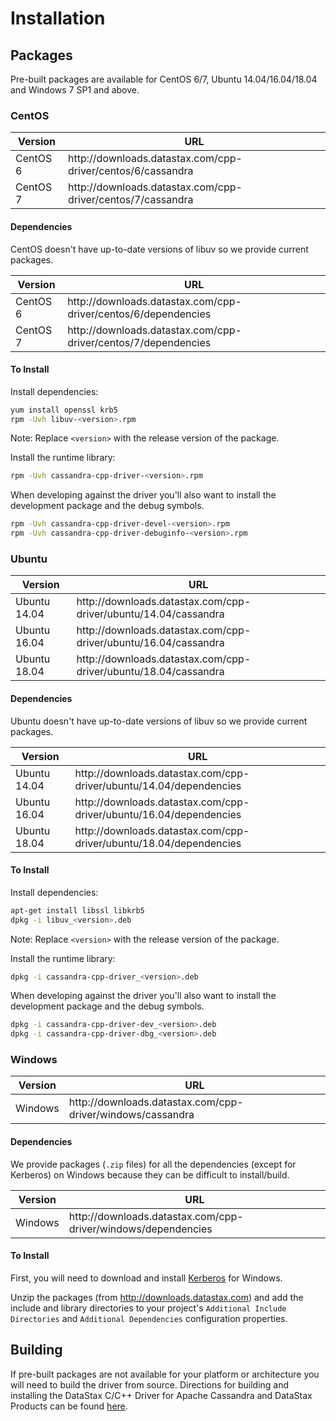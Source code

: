 # Installation

## Packages

Pre-built packages are available for CentOS 6/7, Ubuntu 14.04/16.04/18.04 and
Windows 7 SP1 and above.

### CentOS

<table class="table table-striped table-hover table-condensed">
  <thead>
  <tr>
   <th>Version</th>
   <th>URL</th>
  </tr>
  </thead>

  <tbody>
  <tr>
   <td>CentOS 6</td>
   <td>http://downloads.datastax.com/cpp-driver/centos/6/cassandra</td>
  </tr>
  <tr>
   <td>CentOS 7</td>
   <td>http://downloads.datastax.com/cpp-driver/centos/7/cassandra</td>
  </tr>
  </tbody>
</table>

#### Dependencies

CentOS doesn't have up-to-date versions of libuv so we provide current packages.

<table class="table table-striped table-hover table-condensed">
  <thead>
  <tr>
   <th>Version</th>
   <th>URL</th>
  </tr>
  </thead>

  <tbody>
  <tr>
   <td>CentOS 6</td>
   <td>http://downloads.datastax.com/cpp-driver/centos/6/dependencies</td>
  </tr>
  <tr>
   <td>CentOS 7</td>
   <td>http://downloads.datastax.com/cpp-driver/centos/7/dependencies</td>
  </tr>
  </tbody>
</table>

#### To Install

Install dependencies:

```bash
yum install openssl krb5
rpm -Uvh libuv-<version>.rpm
```

Note: Replace `<version>` with the release version of the package.

Install the runtime library:

```bash
rpm -Uvh cassandra-cpp-driver-<version>.rpm
```

When developing against the driver you'll also want to install the development
package and the debug symbols.

```bash
rpm -Uvh cassandra-cpp-driver-devel-<version>.rpm
rpm -Uvh cassandra-cpp-driver-debuginfo-<version>.rpm
```

### Ubuntu

<table class="table table-striped table-hover table-condensed">
  <thead>
  <tr>
   <th>Version</th>
   <th>URL</th>
  </tr>
  </thead>

  <tbody>
  <tr>
   <td>Ubuntu 14.04</td>
   <td>http://downloads.datastax.com/cpp-driver/ubuntu/14.04/cassandra</td>
  </tr>
  <tr>
   <td>Ubuntu 16.04</td>
   <td>http://downloads.datastax.com/cpp-driver/ubuntu/16.04/cassandra</td>
  </tr>
  <tr>
   <td>Ubuntu 18.04</td>
   <td>http://downloads.datastax.com/cpp-driver/ubuntu/18.04/cassandra</td>
  </tr>
  </tbody>
</table>

#### Dependencies

Ubuntu doesn't have up-to-date versions of libuv so we provide current packages.

<table class="table table-striped table-hover table-condensed">
  <thead>
  <tr>
   <th>Version</th>
   <th>URL</th>
  </tr>
  </thead>

  <tbody>
  <tr>
   <td>Ubuntu 14.04</td>
   <td>http://downloads.datastax.com/cpp-driver/ubuntu/14.04/dependencies</td>
  </tr>
  <tr>
   <td>Ubuntu 16.04</td>
   <td>http://downloads.datastax.com/cpp-driver/ubuntu/16.04/dependencies</td>
  </tr>
  <tr>
   <td>Ubuntu 18.04</td>
   <td>http://downloads.datastax.com/cpp-driver/ubuntu/18.04/dependencies</td>
  </tr>
  </tbody>
</table>

#### To Install

Install dependencies:

```bash
apt-get install libssl libkrb5
dpkg -i libuv_<version>.deb
```

Note: Replace `<version>` with the release version of the package.

Install the runtime library:

```bash
dpkg -i cassandra-cpp-driver_<version>.deb
```

When developing against the driver you'll also want to install the development
package and the debug symbols.

```bash
dpkg -i cassandra-cpp-driver-dev_<version>.deb
dpkg -i cassandra-cpp-driver-dbg_<version>.deb
```

### Windows

<table class="table table-striped table-hover table-condensed">
  <thead>
  <tr>
   <th>Version</th>
    <th>URL</th>
  </tr>
  </thead>

  <tbody>
  <tr>
   <td>Windows</td>
   <td>http://downloads.datastax.com/cpp-driver/windows/cassandra</td>
  </tr>
  </tbody>
</table>

#### Dependencies

We provide packages (`.zip` files) for all the dependencies (except for
Kerberos) on Windows because they can be difficult to install/build.

<table class="table table-striped table-hover table-condensed">
  <thead>
  <tr>
   <th>Version</th>
   <th>URL</th>
  </tr>
  </thead>

  <tbody>
  <tr>
   <td>Windows</td>
   <td>http://downloads.datastax.com/cpp-driver/windows/dependencies</td>
  </tr>
  </tbody>
</table>

#### To Install

First, you will need to download and install [Kerberos] for Windows.

Unzip the packages (from http://downloads.datastax.com) and add the include and
library directories to your project's `Additional Include Directories` and
`Additional Dependencies` configuration properties.

## Building

If pre-built packages are not available for your platform or architecture you
will need to build the driver from source. Directions for building and
installing the DataStax C/C++ Driver for Apache Cassandra and DataStax Products
can be found [here](/topics/building/).

[Kerberos]: https://web.mit.edu/kerberos
